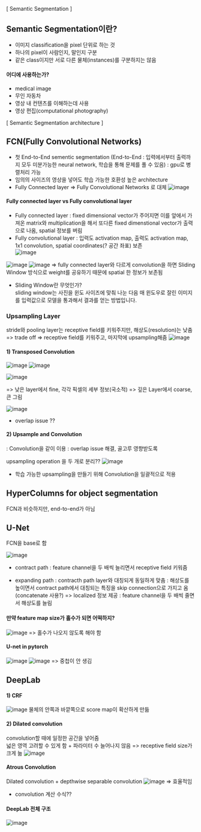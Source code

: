 [ Semantic Segmentation ]

## Semantic Segmentation이란?
- 이미지 classification을 pixel 단위로 하는 것  
- 하나의 pixel이 사람인지, 말인지 구분  
- 같은 class이지만 서로 다른 물체(instances)를 구분하지는 않음  

#### 어디에 사용하는가?
- medical image
- 무인 자동차
- 영상 내 컨텐츠를 이해하는데 사용
- 영상 편집(computational photography)


[ Semantic Segmentation architecture ]



## FCN(Fully Convolutional Networks)
- 첫 End-to-End sementic segmentation (End-to-End : 입력에서부터 출력까지 모두 미분가능한 neural network, 학습을 통해 문제를 풀 수 있음) : gpu로 병렬처리 가능 
- 임의의 사이즈의 영상을 넣어도 학습 가능한 호환성 높은 architecture
- Fully Connected layer => Fully Convolutional Networks 로 대체
![image](https://user-images.githubusercontent.com/51853700/132618059-5c266715-d916-4364-99cc-5616082f68b7.png)



#### Fully connected layer vs Fully convolutional layer 
- Fully connected layer : fixed dimensional vector가 주어지면 이를 앞에서 가져온 matrix와 multiplication을 해서 또다른 fixed dimenstional vector가 출력으로 나옴, spatial 정보를 버림 
- Fully convolutional layer : 입력도 activation map, 출력도 activation map, 1x1 convolution, spatial coordinates(? 공간 좌표) 보존  
![image](https://user-images.githubusercontent.com/51853700/132618167-5af31fed-7368-42ae-b4e7-db6fc280ac6e.png)



![image](https://user-images.githubusercontent.com/51853700/132629486-f4524217-cf49-4041-9a4c-ed38358a937b.png)
![image](https://user-images.githubusercontent.com/51853700/132629647-bac1ee59-22e2-4a10-b11d-d1080a623a81.png)
=> fully connected layer와 다르게 convolution을 하면 Sliding Window 방식으로 weight를 공유하기 때문에 spatial 한 정보가 보존됨

* Sliding Window란 무엇인가?  
sliding window는 사진을 윈도 사이즈에 맞춰 나눈 다음 매 윈도우로 잘린 이미지를
입력값으로 모델을 통과해서 결과를 얻는 방법입니다.


### Upsampling Layer  
stride와 pooling layer는 receptive field를 키워주지만, 해상도(resolution)는 낮춤 => trade off
=> receptive field를 키워주고, 마지막에 upsampling해줌
![image](https://user-images.githubusercontent.com/51853700/132630550-d46c8a14-093f-4c73-af5d-4f355a4463d0.png)

 
 
 #### 1) Transposed Convolution
 
 ![image](https://user-images.githubusercontent.com/51853700/132630834-0107487d-f6e3-4884-9471-f0f7df577410.png)
 ![image](https://user-images.githubusercontent.com/51853700/132630861-a82aa697-dbc2-4623-9481-f965f23f12ba.png)


![image](https://user-images.githubusercontent.com/51853700/132631233-3ad8d627-bd12-4d53-b9b4-7dd332870bf7.png)

=> 낮은 layer에서 fine, 각각 픽셀의 세부 정보(국소적)
=> 깊은 Layer에서 coarse, 큰 그림

![image](https://user-images.githubusercontent.com/51853700/132631389-f8ece70f-0ab7-4991-a58a-9517587e0d8a.png)

* overlap issue ??


 #### 2) Upsample and Convolution
 : Convolution을 같이 이용 
 : overlap issue 해결, 골고루 영향받도록
 
 upsampling operation 을 두 개로 분리??
 ![image](https://user-images.githubusercontent.com/51853700/132631945-21ca24bb-c50e-436c-81b7-1f433864005c.png)

- 학습 가능한 upsampling을 만들기 위해 Convolution을 일괄적으로 적용



## HyperColumns for object segmentation
FCN과 비슷하지만, end-to-end가 아님


## U-Net
FCN을 base로 함

![image](https://user-images.githubusercontent.com/51853700/132632110-b056433b-e145-4451-8062-ff3b4804905f.png)

* contract path
: feature channel을 두 배씩 늘리면서 receptive field 키워줌

* expanding path
: contracth path layer와 대칭되게 동일하게 맞춤
: 해상도를 높이면서 contract path에서 대칭되는 특징을 skip connection으로 가지고 옴(concatenate 사용?) => localized 정보 제공
: feature channel을 두 배씩 줄면서 해상도를 늘림


#### 만약 feature map size가 홀수가 되면 어떡하지?
![image](https://user-images.githubusercontent.com/51853700/132634010-4fa58f31-9067-4734-a488-2c89395fb782.png)
=> 홀수가 나오지 않도록 해야 함


#### U-net in pytorch
![image](https://user-images.githubusercontent.com/51853700/132634109-1c60778a-8911-4f88-b85e-b323b444b18e.png)
![image](https://user-images.githubusercontent.com/51853700/132634273-fb16d8bd-e560-4899-a15a-ce71ff3697f0.png)
=> 중첩이 안 생김


## DeepLab
#### 1) CRF
![image](https://user-images.githubusercontent.com/51853700/132635508-e5ec3c52-356f-4aa8-93ee-e48d37073308.png)
물체의 안쪽과 바깥쪽으로 score map이 확산하게 만듦 

#### 2) Dilated convolution
convolution할 때에 일정한 공간을 넣어줌  
넓은 영역 고려할 수 있게 함 + 파라미터 수 늘어나지 않음
=> receptive field size가 크게 늚
![image](https://user-images.githubusercontent.com/51853700/132636148-4f828421-56cb-43e3-974d-551e79dac179.png)



#### Atrous Convolution
Dilated convolution + depthwise separable convolution
![image](https://user-images.githubusercontent.com/51853700/132636406-30bc2cc4-c752-4777-bf3c-de0a64faf3d1.png)
=> 효율적임

* convolution 계산 수식??


#### DeepLab 전체 구조
![image](https://user-images.githubusercontent.com/51853700/132636620-c5e8966a-f174-47e0-8783-489e11d4838d.png)
